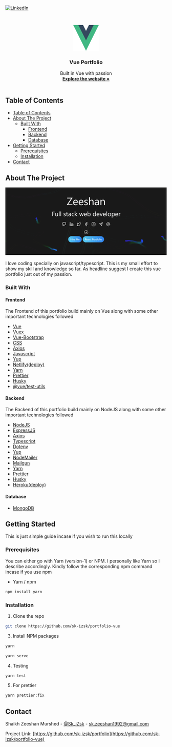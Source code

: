 [![LinkedIn][linkedin-shield]][linkedin-url]

<!-- PROJECT LOGO -->
<br />
<p align="center">
  <a href="https://github.com/sk-izsk/portfolio-vue">
    <img src="README/logo.png" alt="Logo" width="80" height="80">
  </a>

  <h3 align="center">Vue Portfolio</h3>

  <p align="center">
    Built in Vue with passion
    <br />
    <a href="https://izsk-vue.netlify.app"><strong>Explore the website »</strong></a>
    <br />
    <br />
  </p>
</p>

<!-- TABLE OF CONTENTS -->

## Table of Contents

- [Table of Contents](#table-of-contents)
- [About The Project](#about-the-project)
  - [Built With](#built-with)
    - [Frontend](#frontend)
    - [Backend](#backend)
    - [Database](#database)
- [Getting Started](#getting-started)
  - [Prerequisites](#prerequisites)
  - [Installation](#installation)
- [Contact](#contact)

<!-- ABOUT THE PROJECT -->

## About The Project

[![Product Name Screen Shot][product-screenshot]](https://izsk-vue.netlify.app)

I love coding specially on javascript/typescript. This is my small effort to show my skill and knowledge so far. As headline suggest I create this vue portfolio just out of my passion.

### Built With

#### Frontend

The Frontend of this portfolio build mainly on Vue along with some other important technologies followed

- [Vue](https://vuejs.org)
- [Vuex](https://vuex.vuejs.org)
- [Vue-Bootstrap](https://bootstrap-vue.org)
- [CSS](https://www.w3schools.com/css/)
- [Axios](https://github.com/axios/axios)
- [Javascript](https://www.javascript.com)
- [Yup](https://github.com/jquense/yup)
- [Netlify(deploy)](https://www.netlify.com)
- [Yarn](https://classic.yarnpkg.com/lang/en/)
- [Prettier](https://prettier.io)
- [Husky](https://github.com/typicode/husky)
- [@vue/test-utils](https://vue-test-utils.vuejs.org)

#### Backend

The Backend of this portfolio build mainly on NodeJS along with some other important technologies followed

- [NodeJS](https://nodejs.org/en/)
- [ExpressJS](https://expressjs.com)
- [Axios](https://github.com/axios/axios)
- [Typescript](https://www.typescriptlang.org)
- [Dotenv](https://www.npmjs.com/package/dotenv)
- [Yup](https://github.com/jquense/yup)
- [NodeMailer](https://nodemailer.com/about/)
- [Mailgun](https://www.mailgun.com)
- [Yarn](https://classic.yarnpkg.com/lang/en/)
- [Prettier](https://prettier.io)
- [Husky](https://github.com/typicode/husky)
- [Heroku(deploy)](https://www.heroku.com)

#### Database

- [MongoDB](https://www.mongodb.com)

<!-- GETTING STARTED -->

## Getting Started

This is just simple guide incase if you wish to run this locally

### Prerequisites

You can either go with Yarn (version-1) or NPM. I personally like Yarn so I describe accordingly. Kindly follow the corresponding npm command incase if you use npm

- Yarn / npm

```sh
npm install yarn
```

### Installation

1. Clone the repo

```sh
git clone https://github.com/sk-izsk/portfolio-vue
```

3. Install NPM packages

```sh
yarn
```

```sh
yarn serve
```

4. Testing

```sh
yarn test
```

5. For prettier

```sh
yarn prettier:fix
```

<!-- CONTACT -->

## Contact

Shaikh Zeeshan Murshed - [@Sk_iZsk](https://twitter.com/Sk_iZsk) - sk.zeeshan1992@gmail.com

Project Link: [https://github.com/sk-izsk/portfolio](https://github.com/sk-izsk/portfolio-vue)

<!-- MARKDOWN LINKS & IMAGES -->
<!-- https://www.markdownguide.org/basic-syntax/#reference-style-links -->

[linkedin-shield]: https://img.shields.io/badge/-LinkedIn-black.svg?style=flat-square&logo=linkedin&colorB=555
[linkedin-url]: https://www.linkedin.com/in/skizsk/
[product-screenshot]: README/izsk-vue.gif
